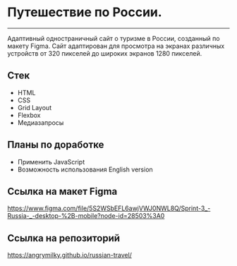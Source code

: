 # Путешествие по России. 
---

Адаптивный одностраничный сайт о туризме в России, созданный по макету Figma. Сайт адаптирован для просмотра на экранах различных устройств от 320 пикселей до широких экранов 1280 пикселей.

## Стек
* HTML
* CSS
* Grid Layout
* Flexbox
* Медиазапросы


## Планы по доработке
* Применить JavaScript
* Возможность использования English version


## Ссылка на макет Figma
https://www.figma.com/file/5S2WSbEFL6awjVWJ0NWL8Q/Sprint-3_-Russia-_-desktop-%2B-mobile?node-id=28503%3A0


## Ссылка на репозиторий
https://angrymilky.github.io/russian-travel/
